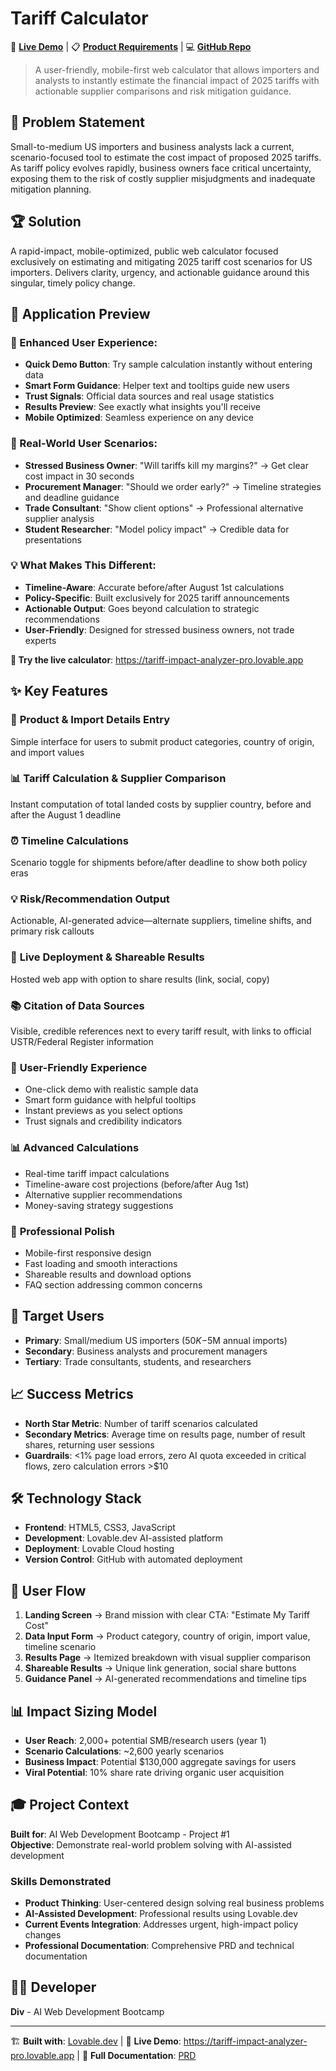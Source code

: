 # Tariff Calculator

🚀 **[Live Demo](https://tariff-impact-analyzer-pro.lovable.app)** | 📋 **[Product Requirements](docs/PRD.md)** | 💻 **[GitHub Repo](https://github.com/div28/tariff-impact-analyzer-pro)**

> A user-friendly, mobile-first web calculator that allows importers and analysts to instantly estimate the financial impact of 2025 tariffs with actionable supplier comparisons and risk mitigation guidance.

## 🎯 Problem Statement

Small-to-medium US importers and business analysts lack a current, scenario-focused tool to estimate the cost impact of proposed 2025 tariffs. As tariff policy evolves rapidly, business owners face critical uncertainty, exposing them to the risk of costly supplier misjudgments and inadequate mitigation planning.

## 🏆 Solution

A rapid-impact, mobile-optimized, public web calculator focused exclusively on estimating and mitigating 2025 tariff cost scenarios for US importers. Delivers clarity, urgency, and actionable guidance around this singular, timely policy change.

## 📱 Application Preview

### 🚀 Enhanced User Experience:
- **Quick Demo Button**: Try sample calculation instantly without entering data
- **Smart Form Guidance**: Helper text and tooltips guide new users
- **Trust Signals**: Official data sources and real usage statistics
- **Results Preview**: See exactly what insights you'll receive
- **Mobile Optimized**: Seamless experience on any device

### 👥 Real-World User Scenarios:
- **Stressed Business Owner**: "Will tariffs kill my margins?" → Get clear cost impact in 30 seconds
- **Procurement Manager**: "Should we order early?" → Timeline strategies and deadline guidance  
- **Trade Consultant**: "Show client options" → Professional alternative supplier analysis
- **Student Researcher**: "Model policy impact" → Credible data for presentations

### 💡 What Makes This Different:
- **Timeline-Aware**: Accurate before/after August 1st calculations
- **Policy-Specific**: Built exclusively for 2025 tariff announcements
- **Actionable Output**: Goes beyond calculation to strategic recommendations
- **User-Friendly**: Designed for stressed business owners, not trade experts

**🎯 Try the live calculator**: https://tariff-impact-analyzer-pro.lovable.app

## ✨ Key Features

### 🔢 **Product & Import Details Entry**
Simple interface for users to submit product categories, country of origin, and import values

### 📊 **Tariff Calculation & Supplier Comparison** 
Instant computation of total landed costs by supplier country, before and after the August 1 deadline

### ⏰ **Timeline Calculations**
Scenario toggle for shipments before/after deadline to show both policy eras

### 💡 **Risk/Recommendation Output**
Actionable, AI-generated advice—alternate suppliers, timeline shifts, and primary risk callouts

### 🔗 **Live Deployment & Shareable Results**
Hosted web app with option to share results (link, social, copy)

### 📚 **Citation of Data Sources**
Visible, credible references next to every tariff result, with links to official USTR/Federal Register information

### 🎯 **User-Friendly Experience**
- One-click demo with realistic sample data
- Smart form guidance with helpful tooltips
- Instant previews as you select options
- Trust signals and credibility indicators

### 📊 **Advanced Calculations** 
- Real-time tariff impact calculations
- Timeline-aware cost projections (before/after Aug 1st)
- Alternative supplier recommendations
- Money-saving strategy suggestions

### 📱 **Professional Polish**
- Mobile-first responsive design
- Fast loading and smooth interactions
- Shareable results and download options
- FAQ section addressing common concerns

## 🎯 Target Users

- **Primary**: Small/medium US importers ($50K-$5M annual imports)
- **Secondary**: Business analysts and procurement managers  
- **Tertiary**: Trade consultants, students, and researchers

## 📈 Success Metrics

- **North Star Metric**: Number of tariff scenarios calculated
- **Secondary Metrics**: Average time on results page, number of result shares, returning user sessions
- **Guardrails**: <1% page load errors, zero AI quota exceeded in critical flows, zero calculation errors >$10

## 🛠️ Technology Stack

- **Frontend**: HTML5, CSS3, JavaScript
- **Development**: Lovable.dev AI-assisted platform
- **Deployment**: Lovable Cloud hosting
- **Version Control**: GitHub with automated deployment

## 🚀 User Flow

1. **Landing Screen** → Brand mission with clear CTA: "Estimate My Tariff Cost"
2. **Data Input Form** → Product category, country of origin, import value, timeline scenario
3. **Results Page** → Itemized breakdown with visual supplier comparison
4. **Shareable Results** → Unique link generation, social share buttons
5. **Guidance Panel** → AI-generated recommendations and timeline tips

## 📊 Impact Sizing Model

- **User Reach**: 2,000+ potential SMB/research users (year 1)
- **Scenario Calculations**: ~2,600 yearly scenarios
- **Business Impact**: Potential $130,000 aggregate savings for users
- **Viral Potential**: 10% share rate driving organic user acquisition

## 🎓 Project Context

**Built for**: AI Web Development Bootcamp - Project #1  
**Objective**: Demonstrate real-world problem solving with AI-assisted development

### **Skills Demonstrated**
- **Product Thinking**: User-centered design solving real business problems
- **AI-Assisted Development**: Professional results using Lovable.dev
- **Current Events Integration**: Addresses urgent, high-impact policy changes
- **Professional Documentation**: Comprehensive PRD and technical documentation

## 👨‍💻 Developer

**Div** - AI Web Development Bootcamp

---

🏗️ **Built with**: [Lovable.dev](https://lovable.dev) | 🚀 **Live Demo**: https://tariff-impact-analyzer-pro.lovable.app | 📖 **Full Documentation**: [PRD](docs/PRD.md)
